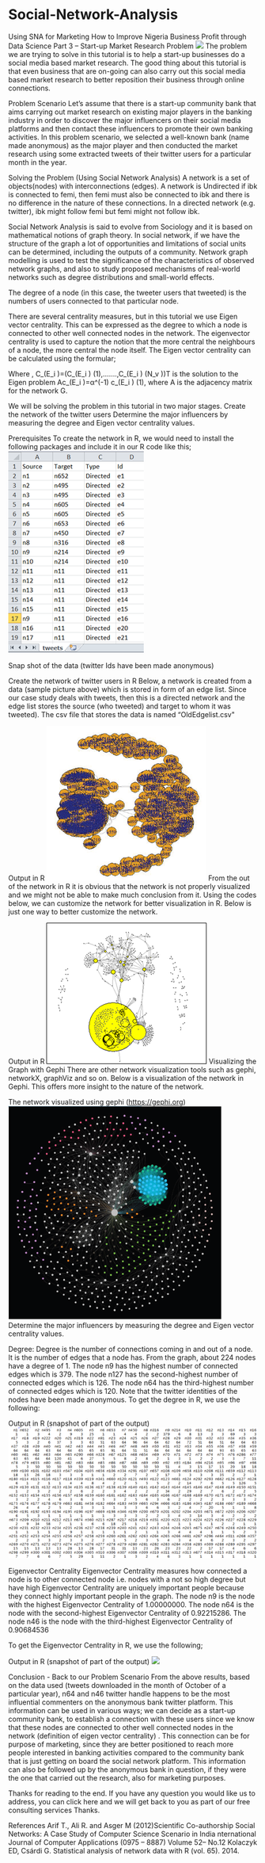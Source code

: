# Social-Network-Analysis
Using SNA for Marketing
How to Improve Nigeria Business Profit through Data Science  Part 3 – Start-up Market Research Problem
 ![](images/picture1.png)
The problem we are trying to solve in this tutorial is to help a start-up businesses do a social media based market research. The good thing about this tutorial is that even business that are on-going can also carry out this social media based market research to better reposition their business through online connections. 

Problem Scenario
Let’s assume that there is a start-up community bank that aims carrying out market research on existing major players in the banking industry in order to discover the major influencers on their social media platforms and then contact these influencers to promote their own banking activities. In this problem scenario, we selected a well-known bank (name made anonymous) as the major player and then conducted the market research using some extracted tweets of their twitter users for a particular month in the year.

Solving the Problem (Using Social Network Analysis)
A network is a  set of objects(nodes) with interconnections (edges). A network is Undirected if ibk is connected to femi, then femi must also be connected to ibk and there is no difference in the nature of these connections. In a directed network (e.g. twitter), ibk might follow femi but femi might not follow ibk.

Social Network Analysis is said to evolve from Sociology and it is based on mathematical notions of graph theory. In social network, if we have the structure of the graph a lot of opportunities and limitations of social units can be determined, including the outputs of a community. 
Network graph modelling is used to test the significance of the characteristics of observed network graphs, and also to study proposed mechanisms of real-world networks such as degree distributions and small-world effects.  

The degree of a node (in this case, the tweeter users that tweeted) is the numbers of users connected to that particular node.

There are several centrality measures, but in this tutorial we use Eigen vector centrality. This can be expressed as the degree to which a node is connected to other well connected nodes in the network. The eigenvector centrality is used to capture the notion that the more central the neighbours of a node, the more central the node itself.  The Eigen vector centrality can be calculated using the formular;
 
Where , C_(E_i )=(C_(E_i ) (1),…….,C_(E_i ) (N_v   ))T is the solution to the Eigen problem  Ac_(E_i )=α^(-1) c_(E_i ) (1),  where A is the adjacency matrix for the network G. 

We will be solving the problem in this tutorial in two major stages. 
	Create the network of the twitter users 
	Determine the major influencers by measuring the degree and Eigen vector centrality  values.

Prerequisites
To create the network in R, we would need to install the following packages and include it in our R code like this;
 ![](images/picture2.png)
 

Snap shot of the data (twitter Ids have been made anonymous)
 

Create the network of twitter users in R
Below, a network is created from a data (sample picture above) which is stored in form of an edge list. Since our case study deals with tweets, then this is a directed network and the edge list stores the source (who tweeted) and target to whom it was tweeted).  The csv file that stores the data is named “OldEdgelist.csv"  
 

Output in R
  ![](images/picture3.png)
From the out of the network in R it is obvious that the network is not properly visualized and we might not be able to make much conclusion from it. Using the codes below, we can customize the network for better visualization in R. Below is just one way to better customize the network.
 

Output in R
  ![](images/picture4.png)
Visualizing the Graph with Gephi
There are other network visualization tools such as gephi, networkX, graphViz and so on. Below is  a  visualization of the network in Gephi. This offers more insight to the nature of the network.
 
The network visualized using gephi (https://gephi.org)
 ![](images/picture5.png)
Determine the major influencers by measuring the degree and Eigen vector centrality values.


Degree: Degree is the number of connections coming in and out of a node. It is the number of edges that a node has. From the graph, about  224 nodes have a degree of 1. The node n9 has the highest number of connected edges which is 379. The node n127 has the second-highest number of connected edges which is 126. The node n64 has the third-highest number of connected edges which is  120. Note that the twitter identities of the nodes have been made anonymous. 
To get the degree in R, we use the following:

 

Output in R (snapshot of part of the output)
 ![](images/picture6.png)
 

Eigenvector Centrality
Eigenvector Centrality measures how connected a node is to other connected node i.e. nodes with a not so high degree but have high Eigenvector Centrality  are uniquely important people because they connect highly important people in the graph. The node  n9  is the node with the highest Eigenvector Centrality of 1.00000000. The node n64 is the node with the second-highest Eigenvector Centrality of 0.92215286.  The node n46 is the node with the third-highest Eigenvector Centrality of 0.90684536

To get the Eigenvector Centrality in R, we use the following;

 

Output in R (snapshot of part of the output)
 ![](images/picture7.png)

Conclusion - Back to our Problem Scenario
From the above results, based on the data used (tweets downloaded in the month of October of a particular year), n64 and n46 twitter handle happens to be the most influential commenters on the anonymous bank twitter platform. This information can be used in various ways; we can decide as a start-up community bank, to establish a connection with these users since we know that these nodes are connected to other well connected nodes in the network (definition of eigen vector centrality) . This connection can be for purpose of marketing, since they are better positioned to reach more people interested in banking activities compared to the community bank that is just getting on board the social network platform. This information can also be followed up by the anonymous bank in question, if they were the one that carried out the research, also for marketing purposes.

Thanks for reading to the end.   If you have any question you would like us to address, you can click here and we will get back to you as part of our free consulting services Thanks.

References
	Arif T.,  Ali R. and  Asger M (2012)Scientific Co-authorship Social Networks: A Case Study of Computer Science Scenario in India nternational Journal of Computer Applications (0975 – 8887)
Volume 52– No.12
	Kolaczyk ED, Csárdi G. Statistical analysis of network data with R (vol. 65). 2014.
